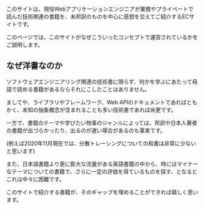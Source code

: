 このサイトは、現役Webアプリケーションエンジニアが業務やプライベートで読んだ技術関連の書籍を、未邦訳のものを中心に感想を交えてご紹介するECサイトです。

このページでは、このサイトがなぜこういったコンセプトで運営されているかをご説明します。

## なぜ洋書なのか

ソフトウェアエンジニアリング関連の技術書に限らず、何かを学ぶにあたって母語で読める書籍があるならそれにこしたことはありません。

ましてや、ライブラリやフレームワーク、Web APIのドキュメントであればともかく、未知の抽象概念が含まれることも多い技術書であれば尚更です。

一方で、書籍のテーマや学びたい物事のジャンルによっては、邦訳や日本人著者の書籍が出づらかったり、出るのが遅い場合があるのも事実です。

(例えば2020年11月現在では、分散トレーシングについての和書は非常に少ないと思います)

また、日本語書籍より更に膨大な流量がある英語書籍の中から、時にはマイナーなテーマについての書籍で、さらに一定の評価を得ているものを探す、となるとこれは中々に困難です。

このサイトで紹介する書籍が、そのギャップを埋めることができれば嬉しく思います。



